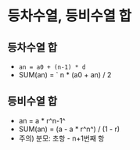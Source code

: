 # 등차수열, 등비수열 합

## 등차수열 합

* `an = a0 + (n-1) * d`
* SUM(an) = ` n * (a0 + an) / 2

## 등비수열 합

* an = a * r^n-1^
* SUM(an) = (a - a * r^n^) / (1 - r)
* 주의) 분모: 초항 - n+1번째 항
